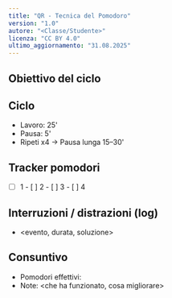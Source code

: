```yaml
---
title: "QR - Tecnica del Pomodoro"
version: "1.0"
autore: "<Classe/Studente>"
licenza: "CC BY 4.0"
ultimo_aggiornamento: "31.08.2025"
---
```


## Obiettivo del ciclo
<compito specifico>

## Ciclo
- Lavoro: 25'
- Pausa: 5'
- Ripeti x4 → Pausa lunga 15–30'

## Tracker pomodori
- [ ] 1 - [ ] 2 - [ ] 3 - [ ] 4

## Interruzioni / distrazioni (log)
- <evento, durata, soluzione>

## Consuntivo
- Pomodori effettivi: <n>
- Note: <che ha funzionato, cosa migliorare>